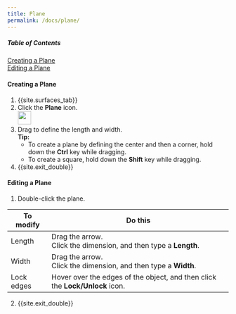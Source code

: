 ```yaml
---
title: Plane
permalink: /docs/plane/
---
```


##### Table of Contents
[Creating a Plane](#create)<br>[Editing a Plane](#edit)

<a name="create"/>

#### Creating a Plane

<link rel="stylesheet" href="https://cdnjs.cloudflare.com/ajax/libs/font-awesome/4.7.0/css/font-awesome.min.css">

1. {{site.surfaces_tab}}
2. Click the **Plane** icon.<br><img src="https://documentationdemo.github.io/img/ribbonPrimitiveSphere-80@2x.png" width="30" height="30" />
3. Drag to define the length and width.<br><i class="fa fa-info-circle"></i> **Tip:**
   - To create a plane by defining the center and then a corner, hold down the **Ctrl** key while dragging.
   - To create a square, hold down the **Shift** key while dragging.
4. {{site.exit_double}}

<a name="edit"/>

#### Editing a Plane

1. Double-click the plane.

To modify | Do this
--- | ---
Length | Drag the arrow.<br>Click the dimension, and then type a **Length**.
Width | Drag the arrow.<br>Click the dimension, and then type a **Width**.
Lock edges | Hover over the edges of the object, and then click the **Lock/Unlock** icon.

2. {{site.exit_double}}
